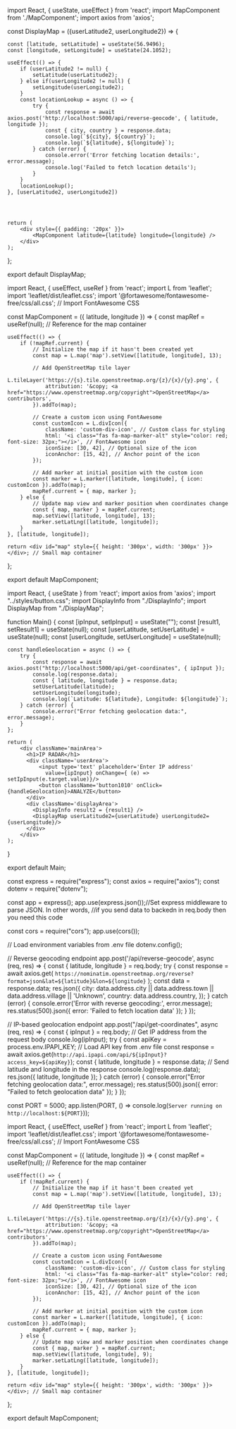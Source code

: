 import React, { useState, useEffect } from 'react';
import MapComponent from './MapComponent';
import axios from 'axios';

const DisplayMap = ({userLatitude2, userLongitude2}) => {

    const [latitude, setLatitude] = useState(56.9496);
    const [longitude, setLongitude] = useState(24.1052);

    useEffect(() => {
        if (userLatitude2 != null) {
            setLatitude(userLatitude2);
        } else if(userLongitude2 != null) {
            setLongitude(userLongitude2);
        } 
        const locationLookup = async () => {
            try {
                const response = await axios.post('http://localhost:5000/api/reverse-geocode', { latitude, longitude });
                const { city, country } = response.data;
                console.log(`${city}, ${country}`);
                console.log(`${latitude}, ${longitude}`);
            } catch (error) {
                console.error('Error fetching location details:', error.message);
                console.log('Failed to fetch location details');
            }
        }
        locationLookup();
    }, [userLatitude2, userLongitude2])
    



    return (
        <div style={{ padding: '20px' }}>
            <MapComponent latitude={latitude} longitude={longitude} />
        </div>
    );
};

export default DisplayMap;








import React, { useEffect, useRef } from 'react';
import L from 'leaflet';
import 'leaflet/dist/leaflet.css';
import '@fortawesome/fontawesome-free/css/all.css'; // Import FontAwesome CSS

const MapComponent = ({ latitude, longitude }) => {
    const mapRef = useRef(null); // Reference for the map container

    useEffect(() => {
        if (!mapRef.current) {
            // Initialize the map if it hasn't been created yet
            const map = L.map('map').setView([latitude, longitude], 13);

            // Add OpenStreetMap tile layer
            L.tileLayer('https://{s}.tile.openstreetmap.org/{z}/{x}/{y}.png', {
                attribution: '&copy; <a href="https://www.openstreetmap.org/copyright">OpenStreetMap</a> contributors',
            }).addTo(map);

            // Create a custom icon using FontAwesome
            const customIcon = L.divIcon({
                className: 'custom-div-icon', // Custom class for styling
                html: '<i class="fas fa-map-marker-alt" style="color: red; font-size: 32px;"></i>', // FontAwesome icon
                iconSize: [30, 42], // Optional size of the icon
                iconAnchor: [15, 42], // Anchor point of the icon
            });

            // Add marker at initial position with the custom icon
            const marker = L.marker([latitude, longitude], { icon: customIcon }).addTo(map);
            mapRef.current = { map, marker };
        } else {
            // Update map view and marker position when coordinates change
            const { map, marker } = mapRef.current;
            map.setView([latitude, longitude], 13);
            marker.setLatLng([latitude, longitude]);
        }
    }, [latitude, longitude]);

    return <div id="map" style={{ height: '300px', width: '300px' }}></div>; // Small map container
};

export default MapComponent;






import React, { useState } from 'react';
import axios from 'axios';
import "../styles/button.css";
import DisplayInfo from "./DisplayInfo";
import DisplayMap from "./DisplayMap";


function Main() {
    const [ipInput, setIpInput] = useState("");
    const [result1, setResult1] = useState(null);
    const [userLatitude, setUserLatitude] = useState(null);
    const [userLongitude, setUserLongitude] = useState(null);

    const handleGeolocation = async () => {
        try {
            const response = await axios.post("http://localhost:5000/api/get-coordinates", { ipInput });
            console.log(response.data);
            const { latitude, longitude } = response.data;
            setUserLatitude(latitude);
            setUserLongitude(longitude);
            console.log(`Latitude: ${latitude}, Longitude: ${longitude}`);
        } catch (error) {
            console.error("Error fetching geolocation data:", error.message);
        }
    };

    return (
        <div className='mainArea'>
          <h1>IP RADAR</h1>
          <div className='userArea'>
              <input type='text' placeholder='Enter IP address' 
                value={ipInput} onChange={ (e) => setIpInput(e.target.value)}/>
              <button className='button1010' onClick={handleGeolocation}>ANALYZE</button>
          </div>
          <div className='displayArea'>
            <DisplayInfo result2 = {result1} />
            <DisplayMap userLatitude2={userLatitude} userLongitude2={userLongitude}/>
          </div>
        </div>
    );
}

export default Main;









const express = require("express");
const axios = require("axios");
const dotenv = require("dotenv");

const app = express();
app.use(express.json());//Set express middleware to parse JSON. In other words,
//if you send data to backedn in req.body then you need this code

const cors = require("cors");
app.use(cors());

// Load environment variables from .env file
dotenv.config();

// Reverse geocoding endpoint
app.post('/api/reverse-geocode', async (req, res) => {
  const { latitude, longitude } = req.body;
  try {
      const response = await axios.get(
          `https://nominatim.openstreetmap.org/reverse?format=json&lat=${latitude}&lon=${longitude}`
      );
      const data = response.data;
      res.json({
          city: data.address.city || data.address.town || data.address.village || 'Unknown',
          country: data.address.country,
      });
  } catch (error) {
      console.error('Error with reverse geocoding:', error.message);
      res.status(500).json({ error: 'Failed to fetch location data' });
  }
});

// IP-based geolocation endpoint
app.post("/api/get-coordinates", async (req, res) => {
  const { ipInput } = req.body; // Get IP address from the request body
  console.log(ipInput);
  try {
      const apiKey = process.env.IPAPI_KEY; // Load API key from .env file
     const response = await axios.get(`http://api.ipapi.com/api/${ipInput}?access_key=${apiKey}`);
      const { latitude, longitude } = response.data;
      // Send latitude and longitude in the response
      console.log(response.data);
      res.json({ latitude, longitude });
  } catch (error) {
      console.error("Error fetching geolocation data:", error.message);
      res.status(500).json({ error: "Failed to fetch geolocation data" });
  }
});

const PORT = 5000;
app.listen(PORT, () => console.log(`Server running on http://localhost:${PORT}`));

















import React, { useEffect, useRef } from 'react';
import L from 'leaflet';
import 'leaflet/dist/leaflet.css';
import '@fortawesome/fontawesome-free/css/all.css'; // Import FontAwesome CSS

const MapComponent = ({ latitude, longitude }) => {
    const mapRef = useRef(null); // Reference for the map container

    useEffect(() => {
        if (!mapRef.current) {
            // Initialize the map if it hasn't been created yet
            const map = L.map('map').setView([latitude, longitude], 13);

            // Add OpenStreetMap tile layer
            L.tileLayer('https://{s}.tile.openstreetmap.org/{z}/{x}/{y}.png', {
                attribution: '&copy; <a href="https://www.openstreetmap.org/copyright">OpenStreetMap</a> contributors',
            }).addTo(map);

            // Create a custom icon using FontAwesome
            const customIcon = L.divIcon({
                className: 'custom-div-icon', // Custom class for styling
                html: '<i class="fas fa-map-marker-alt" style="color: red; font-size: 32px;"></i>', // FontAwesome icon
                iconSize: [30, 42], // Optional size of the icon
                iconAnchor: [15, 42], // Anchor point of the icon
            });

            // Add marker at initial position with the custom icon
            const marker = L.marker([latitude, longitude], { icon: customIcon }).addTo(map);
            mapRef.current = { map, marker };
        } else {
            // Update map view and marker position when coordinates change
            const { map, marker } = mapRef.current;
            map.setView([latitude, longitude], 9);
            marker.setLatLng([latitude, longitude]);
        }
    }, [latitude, longitude]);

    return <div id="map" style={{ height: '300px', width: '300px' }}></div>; // Small map container
};

export default MapComponent;




